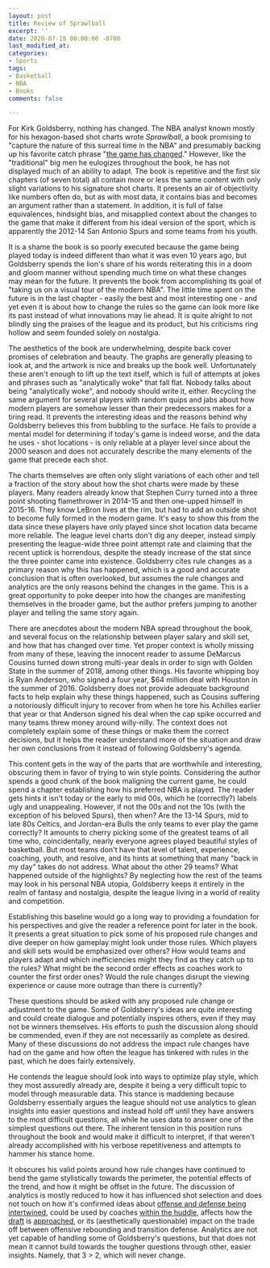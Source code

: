 ```yaml
---
layout: post
title: Review of Sprawlball
excerpt: ''
date: 2020-07-18 00:00:00 -0700
last_modified_at: 
categories:
- Sports
tags:
- Basketball
- NBA
- Books
comments: false

---
```

For Kirk Goldsberry, nothing has changed. The NBA analyst known mostly for his hexagon-based shot charts wrote _Sprawlball_, a book promising to "capture the nature of this surreal time in the NBA" and presumably backing up his favorite catch phrase "[the game has changed](https://twitter.com/kirkgoldsberry/status/1250764411041652736)." However, like the "traditional" big men he eulogizes throughout the book, he has not displayed much of an ability to adapt. The book is repetitive and the first six chapters (of seven total) all contain more or less the same content with only slight variations to his signature shot charts. It presents an air of objectivity like numbers often do, but as with most data, it contains bias and becomes an argument rather than a statement. In addition, it is full of false equivalences, hindsight bias, and misapplied context about the changes to the game that make it different from his ideal version of the sport, which is apparently the 2012-14 San Antonio Spurs and some teams from his youth.

It is a shame the book is so poorly executed because the game being played today is indeed different than what it was even 10 years ago, but Goldsberry spends the lion's share of his words reiterating this in a doom and gloom manner without spending much time on what these changes may mean for the future. It prevents the book from accomplishing its goal of "taking us on a visual tour of the modern NBA". The little time spent on the future is in the last chapter - easily the best and most interesting one - and yet even it is about how to change the rules so the game can look more like its past instead of what innovations may lie ahead. It is quite alright to not blindly sing the praises of the league and its product, but his criticisms ring hollow and seem founded solely on nostalgia.

The aesthetics of the book are underwhelming, despite back cover promises of celebration and beauty. The graphs are generally pleasing to look at, and the artwork is nice and breaks up the book well. Unfortunately these aren't enough to lift up the text itself, which is full of attempts at jokes and phrases such as "analytically woke" that fall flat. Nobody talks about being "analytically woke", and nobody should write it, either. Recycling the same argument for several players with random quips and jabs about how modern players are somehow lesser than their predecessors makes for a tiring read. It prevents the interesting ideas and the reasons behind why Goldsberry believes this from bubbling to the surface. He fails to provide a mental model for determining if today's game is indeed worse, and the data he uses - shot locations - is only reliable at a player level since about the 2000 season and does not accurately describe the many elements of the game that precede each shot.

The charts themselves are often only slight variations of each other and tell a fraction of the story about how the shot charts were made by these players. Many readers already know that Stephen Curry turned into a three point shooting flamethrower in 2014-15 and then one-upped himself in 2015-16. They know LeBron lives at the rim, but had to add an outside shot to become fully formed in the modern game. It's easy to show this from the data since these players have only played since shot location data became more reliable. The league level charts don't dig any deeper, instead simply presenting the league-wide three point attempt rate and claiming that the recent uptick is horrendous, despite the steady increase of the stat since the three pointer came into existence. Goldsberry cites rule changes as a primary reason why this has happened, which is a good and accurate conclusion that is often overlooked, but assumes the rule changes and analytics are the only reasons behind the changes in the game. This is a great opportunity to poke deeper into how the changes are manifesting themselves in the broader game, but the author prefers jumping to another player and telling the same story again.

There are anecdotes about the modern NBA spread throughout the book, and several focus on the relationship between player salary and skill set, and how that has changed over time. Yet proper context is wholly missing from many of these, leaving the innocent reader to assume DeMarcus Cousins turned down strong multi-year deals in order to sign with Golden State in the summer of 2018, among other things. His favorite whipping boy is Ryan Anderson, who signed a four year, $64 million deal with Houston in the summer of 2016. Goldsberry does not provide adequate background facts to help explain why these things happened, such as Cousins suffering a notoriously difficult injury to recover from when he tore his Achilles earlier that year or that Anderson signed his deal when the cap spike occurred and many teams threw money around willy-nilly. The context does not completely explain some of these things or make them the correct decisions, but it helps the reader understand more of the situation and draw her own conclusions from it instead of following Goldsberry's agenda.

This content gets in the way of the parts that are worthwhile and interesting, obscuring them in favor of trying to win style points. Considering the author spends a good chunk of the book maligning the current game, he could spend a chapter establishing how his preferred NBA is played. The reader gets hints it isn't today or the early to mid 00s, which he (correctly?) labels ugly and unappealing. However, if not the 00s and not the 10s (with the exception of his beloved Spurs), then when? Are the 13-14 Spurs, mid to late 80s Celtics, and Jordan-era Bulls the only teams to ever play the game correctly? It amounts to cherry picking some of the greatest teams of all time who, coincidentally, nearly everyone agrees played beautiful styles of basketball. But most teams don't have that level of talent, experience, coaching, youth, and resolve, and its hints at something that many "back in my day" takes do not address. What about the other 29 teams? What happened outside of the highlights? By neglecting how the rest of the teams may look in his personal NBA utopia, Goldsberry keeps it entirely in the realm of fantasy and nostalgia, despite the league living in a world of reality and competition.

Establishing this baseline would go a long way to providing a foundation for his perspectives and give the reader a reference point for later in the book. It presents a great situation to pick some of his proposed rule changes and dive deeper on how gameplay might look under those rules. Which players and skill sets would be emphasized over others? How would teams and players adapt and which inefficiencies might they find as they catch up to the rules? What might be the second order effects as coaches work to counter the first order ones? Would the rule changes disrupt the viewing experience or cause more outrage than there is currently?

These questions should be asked with any proposed rule change or adjustment to the game. Some of Goldsberry's ideas are quite interesting and could create dialogue and potentially inspires others, even if they may not be winners themselves. His efforts to push the discussion along should be commended, even if they are not necessarily as complete as desired. Many of these discussions do not address the impact rule changes have had on the game and how often the league has tinkered with rules in the past, which he does fairly extensively.

He contends the league should look into ways to optimize play style, which they most assuredly already are, despite it being a very difficult topic to model through measurable data. This stance is maddening because Goldsberry essentially argues the league should not use analytics to glean insights into easier questions and instead hold off until they have answers to the most difficult questions, all while he uses data to answer one of the simplest questions out there. The inherent tension in this position runs throughout the book and would make it difficult to interpret, if that weren't already accomplished with his verbose repetitiveness and attempts to hammer his stance home.

It obscures his valid points around how rule changes have continued to bend the game stylistically towards the perimeter, the potential effects of the trend, and how it might be offset in the future. The discussion of analytics is mostly reduced to how it has influenced shot selection and does not touch on how it's confirmed ideas about [offense and defense being intertwined](https://www.washingtonpost.com/news/fancy-stats/wp/2015/03/17/why-bad-offensive-plays-can-ruin-defense-in-the-nba/), could be used by coaches [within the huddle](http://www.sloansportsconference.com/wp-content/uploads/2018/02/1006.pdf), affects how the [draft](https://tothemean.com/tools/draft-models/#/) is [approached](http://www.sloansportsconference.com/wp-content/uploads/2019/02/ValuingProtectionsonNBADraftPicks_Sloan_2_18_2019.pdf), or its (aesthetically questionable) impact on the trade off between offensive rebounding and transition defense. Analytics are not yet capable of handling some of Goldsberry's questions, but that does not mean it cannot build towards the tougher questions through other, easier insights. Namely, that 3 > 2, which will never change.